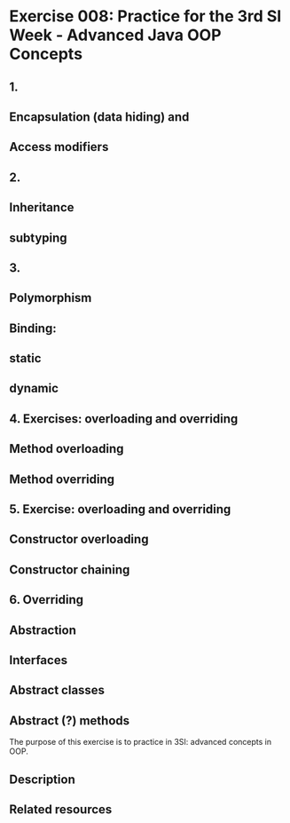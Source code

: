 # Exercise 008: Practice for the 3rd SI Week - Advanced Java OOP Concepts
## 1.
## Encapsulation (data hiding) and
## Access modifiers
## 2.
## Inheritance
## subtyping
## 3.
## Polymorphism
## Binding:
## static
## dynamic
## 4. Exercises: overloading and overriding
## Method overloading
## Method overriding
## 5. Exercise: overloading and overriding
## Constructor overloading
## Constructor chaining
## 6. Overriding
## Abstraction
## Interfaces
## Abstract classes
## Abstract (?) methods


The purpose of this exercise is to practice in 3SI: advanced concepts in OOP.

## Description


## Related resources


